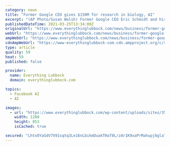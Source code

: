 ```yaml
---
category: news
title: "Former Google CEO gives $150M for research in biology, AI"
excerpt: "(AP Photo/Susan Walsh) Former Google CEO Eric Schmidt and his wife, Wendy, have given $150 million to a research institute to establish ... WASHINGTON (AP) — The CEOs of social media giants Facebook, Twitter and Google face a new grilling by Congress ..."
publishedDateTime: 2021-03-25T13:34:00Z
originalUrl: "https://www.everythinglubbock.com/news/business/former-google-ceo-gives-150m-for-research-in-biology-ai/"
webUrl: "https://www.everythinglubbock.com/news/business/former-google-ceo-gives-150m-for-research-in-biology-ai/"
ampWebUrl: "https://www.everythinglubbock.com/news/business/former-google-ceo-gives-150m-for-research-in-biology-ai/amp/"
cdnAmpWebUrl: "https://www-everythinglubbock-com.cdn.ampproject.org/c/s/www.everythinglubbock.com/news/business/former-google-ceo-gives-150m-for-research-in-biology-ai/amp/"
type: article
quality: 59
heat: 59
published: false

provider:
  name: Everything Lubbock
  domain: everythinglubbock.com

topics:
  - Facebook AI
  - AI

images:
  - url: "https://www.everythinglubbock.com/wp-content/uploads/sites/35/2021/03/8adcfd4080564d8c8922b92c2e69196e.jpg?w=1280"
    width: 1280
    height: 853
    isCached: true

secured: "LhtoOYaGdV7X91sqtq3Le16nLbikmDuakTHaT0L/zAr1K9xaPrMahupj8glaTsIM3W4DECFGngATmT5+vi2hbAR/G3KyGKNED2jBuinYKPcPgc9vcEDESbwQjCPSliz+Dup5j794oUW/yo0tN8P3gSGtppgUh4kicRA+8a9AQS3OCtj+p+EvhbSDN9ifMBn15iPkUVRN6vxlh/5YX5haBCz4yckvkgkRsqBS9RAwwXfpx5zm4tJ+1axoy6JFMLGuUK+ofu5HvXJfoLga5qXlMgLVcIXydbM4s66Qu97cjZrXdt4GcZjoPwwMnSEMjBbBYaB1Qnj56dMBpOfSHrIXkDE+sZD5zMcyFiGMuWMFyQ4=;eAi/ArndMajyAVRiEtIMMg=="
---
```



